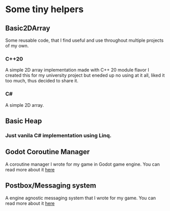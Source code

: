 # Some tiny helpers
## Basic2DArray
Some reusable code, that I find useful and use throughout multiple projects of my own.
### C++20
A simple 2D array implementation made with C++ 20 module flavor
I created this for my university project but eneded up no using at it all, liked it too much, thus decided to share it.

### C#
A simple 2D array.

## Basic Heap
### Just vanila C# implementation using Linq.

## Godot Coroutine Manager
A coroutine manager I wrote for my game in Godot game engine. You can read more about it [here](https://marantis.dev/2023/06/10/coroutines-messages-and-saving/)

## Postbox/Messaging system
A engine agnostic messaging system that I wrote for my game. You can read more about it [here](https://marantis.dev/2023/06/10/coroutines-messages-and-saving/)
